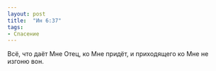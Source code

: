 ```yaml
---
layout: post
title:  "Ин 6:37"
tags:
- Спасение
---
```


Всё, что даёт Мне Отец, ко Мне придёт, и приходящего ко Мне не изгоню вон.
